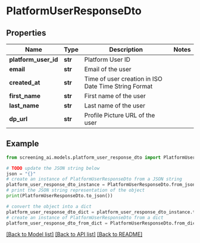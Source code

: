 # PlatformUserResponseDto


## Properties

Name | Type | Description | Notes
------------ | ------------- | ------------- | -------------
**platform_user_id** | **str** | Platform User ID | 
**email** | **str** | Email of the user | 
**created_at** | **str** | Time of user creation in ISO Date Time String Format | 
**first_name** | **str** | First name of the user | 
**last_name** | **str** | Last name of the user | 
**dp_url** | **str** | Profile Picture URL of the user | 

## Example

```python
from screening_ai.models.platform_user_response_dto import PlatformUserResponseDto

# TODO update the JSON string below
json = "{}"
# create an instance of PlatformUserResponseDto from a JSON string
platform_user_response_dto_instance = PlatformUserResponseDto.from_json(json)
# print the JSON string representation of the object
print(PlatformUserResponseDto.to_json())

# convert the object into a dict
platform_user_response_dto_dict = platform_user_response_dto_instance.to_dict()
# create an instance of PlatformUserResponseDto from a dict
platform_user_response_dto_from_dict = PlatformUserResponseDto.from_dict(platform_user_response_dto_dict)
```
[[Back to Model list]](../README.md#documentation-for-models) [[Back to API list]](../README.md#documentation-for-api-endpoints) [[Back to README]](../README.md)


